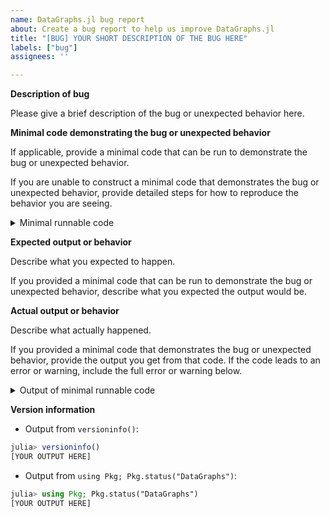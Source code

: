 ```yaml
---
name: DataGraphs.jl bug report
about: Create a bug report to help us improve DataGraphs.jl
title: "[BUG] YOUR SHORT DESCRIPTION OF THE BUG HERE"
labels: ["bug"]
assignees: ''

---
```


**Description of bug**

Please give a brief description of the bug or unexpected behavior here.

**Minimal code demonstrating the bug or unexpected behavior**

If applicable, provide a minimal code that can be run to demonstrate the bug or unexpected behavior.

If you are unable to construct a minimal code that demonstrates the bug or unexpected behavior, provide detailed steps for how to reproduce the behavior you are seeing.

<details><summary>Minimal runnable code</summary><p>

```julia
[YOUR MINIMAL RUNNABLE CODE HERE]
```

</p></details>


**Expected output or behavior**

Describe what you expected to happen.

If you provided a minimal code that can be run to demonstrate the bug or unexpected behavior, describe what you expected the output would be.


**Actual output or behavior**

Describe what actually happened.

If you provided a minimal code that demonstrates the bug or unexpected behavior, provide the output you get from that code. If the code leads to an error or warning, include the full error or warning below.

<details><summary>Output of minimal runnable code</summary><p>

```julia
[OUTPUT OF YOUR MINIMAL RUNNABLE CODE HERE]
```

</p></details>


**Version information**

 - Output from `versioninfo()`:
```julia
julia> versioninfo()
[YOUR OUTPUT HERE]
```
 - Output from `using Pkg; Pkg.status("DataGraphs")`:
```julia
julia> using Pkg; Pkg.status("DataGraphs")
[YOUR OUTPUT HERE]
```

